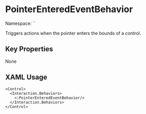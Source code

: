 # PointerEnteredEventBehavior

Namespace: ``

Triggers actions when the pointer enters the bounds of a control.



## Key Properties
None

## XAML Usage
```xaml
<Control>
  <Interaction.Behaviors>
    <:PointerEnteredEventBehavior/>
  </Interaction.Behaviors>
</Control>
```
